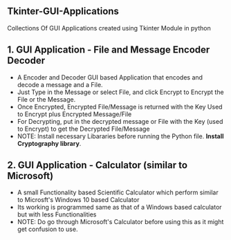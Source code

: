 <h2>Tkinter-GUI-Applications</h2>
Collections Of GUI Applications created using Tkinter Module in python

<h2> 1. GUI Application - File and Message Encoder Decoder</h2>
<ul>
  <li> A Encoder and Decoder GUI based Application that encodes and decode a message and a File.</li> 
  <li> Just Type in the Message or select File, and click Encrypt to Encrypt the File or the Message.</li>
  <li> Once Encrypted, Encrypted File/Message is returned with the Key Used to Encrypt plus Encrypted Message/File</li>
  <li> For Decrypting, put in the decrypted message or File with the Key (used to Encrypt) to get the Decrypted File/Message</li>
  <li> NOTE: Install necessary Libararies before running the Python file. <b>Install Cryptography library</b>.</li>
</ul>      

<h2> 2. GUI Application - Calculator (similar to Microsoft)</h2>
<ul>
  <li> A small Functionality based Scientific Calculator which perform similar to Microsft's Windows 10 based Calculator</li>
  <li> Its working is programmed same as that of a Windows based calculator but with less Functionalities</li>
  <li> NOTE: Do go through Microsoft's Calculator before using this as it might get confusion to use.</li>
</ul>
